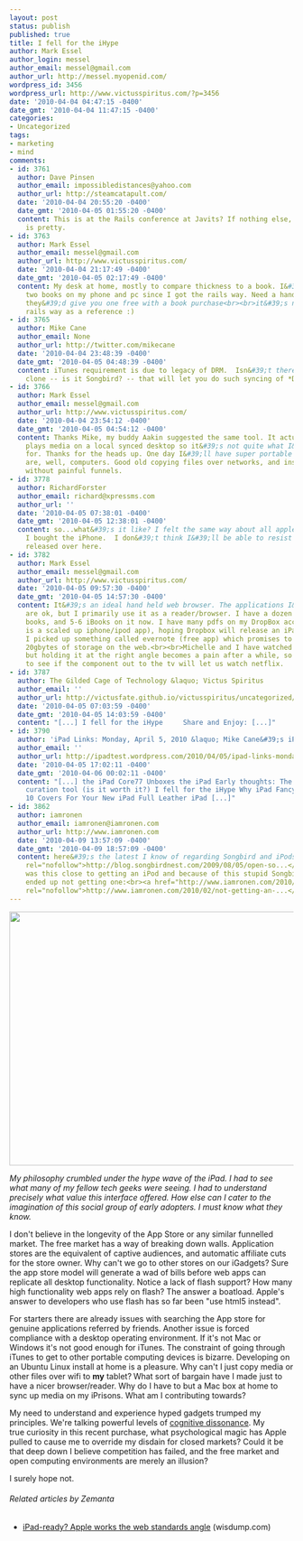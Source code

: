```yaml
---
layout: post
status: publish
published: true
title: I fell for the iHype
author: Mark Essel
author_login: messel
author_email: messel@gmail.com
author_url: http://messel.myopenid.com/
wordpress_id: 3456
wordpress_url: http://www.victusspiritus.com/?p=3456
date: '2010-04-04 04:47:15 -0400'
date_gmt: '2010-04-04 11:47:15 -0400'
categories:
- Uncategorized
tags:
- marketing
- mind
comments:
- id: 3761
  author: Dave Pinsen
  author_email: impossibledistances@yahoo.com
  author_url: http://steamcatapult.com/
  date: '2010-04-04 20:55:20 -0400'
  date_gmt: '2010-04-05 01:55:20 -0400'
  content: This is at the Rails conference at Javits? If nothing else, the iPad sure
    is pretty.
- id: 3763
  author: Mark Essel
  author_email: messel@gmail.com
  author_url: http://www.victusspiritus.com/
  date: '2010-04-04 21:17:49 -0400'
  date_gmt: '2010-04-05 02:17:49 -0400'
  content: My desk at home, mostly to compare thickness to a book. I&#39;ve now read
    two books on my phone and pc since I got the rails way. Need a handy PDF, wish
    they&#39;d give you one free with a book purchase<br><br>it&#39;s nice having
    rails way as a reference :)
- id: 3765
  author: Mike Cane
  author_email: None
  author_url: http://twitter.com/mikecane
  date: '2010-04-04 23:48:39 -0400'
  date_gmt: '2010-04-05 04:48:39 -0400'
  content: iTunes requirement is due to legacy of DRM.  Isn&#39;t there a Linux iTunes
    clone -- is it Songbird? -- that will let you do such syncing of *DRM-free* stuff?
- id: 3766
  author: Mark Essel
  author_email: messel@gmail.com
  author_url: http://www.victusspiritus.com/
  date: '2010-04-04 23:54:12 -0400'
  date_gmt: '2010-04-05 04:54:12 -0400'
  content: Thanks Mike, my buddy Aakin suggested the same tool. It actually remote
    plays media on a local synced desktop so it&#39;s not quite what I&#39;m looking
    for. Thanks for the heads up. One day I&#39;ll have super portable computers that
    are, well, computers. Good old copying files over networks, and installing stuff
    without painful funnels.
- id: 3778
  author: RichardForster
  author_email: richard@xpressms.com
  author_url: ''
  date: '2010-04-05 07:38:01 -0400'
  date_gmt: '2010-04-05 12:38:01 -0400'
  content: so...what&#39;s it like? I felt the same way about all apple products until
    I bought the iPhone.  I don&#39;t think I&#39;ll be able to resist when it is
    released over here.
- id: 3782
  author: Mark Essel
  author_email: messel@gmail.com
  author_url: http://www.victusspiritus.com/
  date: '2010-04-05 09:57:30 -0400'
  date_gmt: '2010-04-05 14:57:30 -0400'
  content: It&#39;s an ideal hand held web browser. The applications I&#39;ve used
    are ok, but I primarily use it as a reader/browser. I have a dozen or so Kindle
    books, and 5-6 iBooks on it now. I have many pdfs on my DropBox account (which
    is a scaled up iphone/ipod app), hoping Dropbox will release an iPad app soon.
    I picked up something called evernote (free app) which promises to give me another
    20gbytes of storage on the web.<br><br>Michelle and I have watched movies on it,
    but holding it at the right angle becomes a pain after a while, so we&#39;re going
    to see if the component out to the tv will let us watch netflix.
- id: 3787
  author: The Gilded Cage of Technology &laquo; Victus Spiritus
  author_email: ''
  author_url: http://victusfate.github.io/victusspiritus/uncategorized/2010/04/05/the-gilded-cage-of-technology/
  date: '2010-04-05 07:03:59 -0400'
  date_gmt: '2010-04-05 14:03:59 -0400'
  content: "[...] I fell for the iHype     Share and Enjoy: [...]"
- id: 3790
  author: 'iPad Links: Monday, April 5, 2010 &laquo; Mike Cane&#39;s iPad Test'
  author_email: ''
  author_url: http://ipadtest.wordpress.com/2010/04/05/ipad-links-monday-april-5-2010/
  date: '2010-04-05 17:02:11 -0400'
  date_gmt: '2010-04-06 00:02:11 -0400'
  content: "[...] the iPad Core77 Unboxes the iPad Early thoughts: The iPad as news
    curation tool (is it worth it?) I fell for the iHype Why iPad Fancy Ipad Covers
    10 Covers For Your New iPad Full Leather iPad [...]"
- id: 3862
  author: iamronen
  author_email: iamronen@iamronen.com
  author_url: http://www.iamronen.com
  date: '2010-04-09 13:57:09 -0400'
  date_gmt: '2010-04-09 18:57:09 -0400'
  content: here&#39;s the latest I know of regarding Songbird and iPods:<br><a href="http://blog.songbirdnest.com/2009/08/05/open-sourcing-the-ipod-add-on/"
    rel="nofollow">http://blog.songbirdnest.com/2009/08/05/open-so...</a><br><br>I
    was this close to getting an iPod and because of this stupid Songbird issue I
    ended up not getting one:<br><a href="http://www.iamronen.com/2010/02/not-getting-an-ipod/"
    rel="nofollow">http://www.iamronen.com/2010/02/not-getting-an-...</a>
---
```

<p><a href="{{ site.url }}/assets/2010/04/iPad.jpg"><img class="aligncenter size-full wp-image-3458" title="iPad" src="{{ site.url }}/assets/2010/04/iPad.jpg" alt="" width="600" height="450" /></a></p>
<p><em>My philosophy crumbled under the hype wave of the iPad. I had to see what many of my fellow tech geeks were seeing. I had to understand precisely what value this interface offered. How else can I cater to the imagination of this social group of early adopters. I must know what they know.</em></p>
<p>I don't believe in the longevity of the App Store or any similar funnelled market. The free market has a way of breaking down walls. Application stores are the equivalent of captive audiences, and automatic affiliate cuts for the store owner. Why can't we go to other stores on our iGadgets? Sure the app store model will generate a wad of bills before web apps can replicate all desktop functionality. Notice a lack of flash support? How many high functionality web apps rely on flash? The answer a boatload. Apple's answer to developers who use flash has so far been "use html5 instead".</p>
<p>For starters there are already issues with searching the App store for genuine applications referred by friends. Another issue is forced compliance with a desktop operating environment. If it's not Mac or Windows it's not good enough for iTunes. The constraint of going through iTunes to get to other portable computing devices is bizarre. Developing on an Ubuntu Linux install at home is a pleasure. Why can't I just copy media or other files over wifi to <strong>my</strong> tablet?<strong> </strong>What sort of bargain have I made just to have a nicer browser/reader. Why do I have to but a Mac box at home to sync up media on my iPrisons. What am I contributing towards?</p>
<p>My need to understand and experience hyped gadgets trumped my principles. We're talking powerful levels of <a href="http://victusfate.github.io/victusspiritus/uncategorized/2009/07/21/motivation-for-behavior-change-cognitive-dissonance/">cognitive dissonance</a>. My true curiosity in this recent purchase, what psychological magic has Apple pulled to cause me to override my disdain for closed markets? Could it be that deep down I believe competition has failed, and the free market and open computing environments are merely an illusion?</p>
<p>I surely hope not.</p>
<h6 class="zemanta-related-title" style="font-size: 1em;">Related articles by Zemanta</h6>
<ul class="zemanta-article-ul">
<li class="zemanta-article-ul-li"><a href="http://www.wisdump.com/ignoring-the-hype/ipad-ready-webs-standards-angle/">iPad-ready? Apple works the web standards angle</a> (wisdump.com)</li>
</ul>

